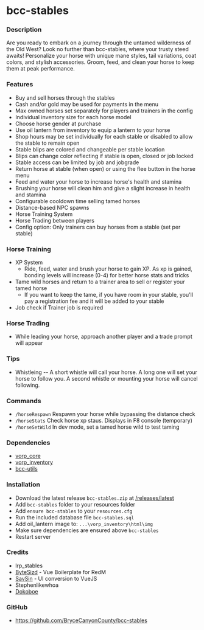 # bcc-stables

### Description
Are you ready to embark on a journey through the untamed wilderness of the Old West? Look no further than bcc-stables, where your trusty steed awaits!
Personalize your horse with unique mane styles, tail variations, coat colors, and stylish accessories.
Groom, feed, and clean your horse to keep them at peak performance.

### Features
- Buy and sell horses through the stables
- Cash and/or gold may be used for payments in the menu
- Max owned horses set separately for players and trainers in the config
- Individual inventory size for each horse model
- Choose horse gender at purchase
- Use oil lantern from inventory to equip a lantern to your horse
- Shop hours may be set individually for each stable or disabled to allow the stable to remain open
- Stable blips are colored and changeable per stable location
- Blips can change color reflecting if stable is open, closed or job locked
- Stable access can be limited by job and jobgrade
- Return horse at stable (when open) or using the flee button in the horse menu
- Feed and water your horse to increase horse's health and stamina
- Brushing your horse will clean him and give a slight increase in health and stamina
- Configurable cooldown time selling tamed horses
- Distance-based NPC spawns
- Horse Training System
- Horse Trading between players
- Config option: Only trainers can buy horses from a stable (set per stable)

### Horse Training
- XP System
  - Ride, feed, water and brush your horse to gain XP. As xp is gained, bonding levels will increase (0-4) for better horse stats and tricks
- Tame wild horses and return to a trainer area to sell or register your tamed horse
  - If you want to keep the tame, if you have room in your stable, you'll pay a registration fee and it will be added to your stable
- Job check if Trainer job is required

### Horse Trading
- While leading your horse, approach another player and a trade prompt will appear

### Tips
- Whistleing -- A short whistle will call your horse. A long one will set your horse to follow you. A second whistle or mounting your horse will cancel following.

### Commands
- `/horseRespawn` Respawn your horse while bypassing the distance check
- `/horseStats` Check horse xp staus. Displays in F8 console (temporary)
- `/horseSetWild` In dev mode, set a tamed horse wild to test taming

### Dependencies
- [vorp_core](https://github.com/VORPCORE/vorp-core-lua)
- [vorp_inventory](https://github.com/VORPCORE/vorp_inventory-lua)
- [bcc-utils](https://github.com/BryceCanyonCounty/bcc-utils)

### Installation
- Download the latest release `bcc-stables.zip` at [/releases/latest](https://github.com/BryceCanyonCounty/bcc-stables/releases/latest)
- Add `bcc-stables` folder to your resources folder
- Add `ensure bcc-stables` to your `resources.cfg`
- Run the included database file `bcc-stables.sql`
- Add oil_lantern image to: `...\vorp_inventory\html\img`
- Make sure dependencies are ensured above `bcc-stables`
- Restart server

### Credits
- lrp_stables
- [ByteSizd](https://github.com/AndrewR3K) - Vue Boilerplate for RedM
- [SavSin](https://github.com/DavFount) - UI conversion to VueJS
- Stephenlikewhoa
- [Dokoboe](https://github.com/dokoboe)

### GitHub
- https://github.com/BryceCanyonCounty/bcc-stables
